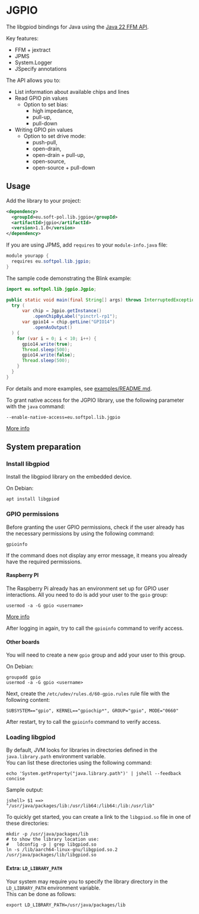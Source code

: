 # JGPIO

The libgpiod bindings for Java using
the [Java 22 FFM API](https://docs.oracle.com/en/java/javase/22/core/foreign-function-and-memory-api.html).

Key features:

* FFM + jextract
* JPMS
* System.Logger
* JSpecify annotations

The API allows you to:

- List information about available chips and lines
- Read GPIO pin values
    - Option to set bias:
      - high impedance,
      - pull-up,
      - pull-down
- Writing GPIO pin values
    - Option to set drive mode:
      - push-pull,
      - open-drain,
      - open-drain + pull-up,
      - open-source,
      - open-source + pull-down

## Usage

Add the library to your project:

```xml
<dependency>
  <groupId>eu.soft-pol.lib.jgpio</groupId>
  <artifactId>jgpio</artifactId>
  <version>1.1.0</version>
</dependency>
```

If you are using JPMS, add `requires` to your `module-info.java` file:

```java
module yourapp {
  requires eu.softpol.lib.jgpio;
}
```

The sample code demonstrating the Blink example:

```java
import eu.softpol.lib.jgpio.Jgpio;

public static void main(final String[] args) throws InterruptedException {
  try (
      var chip = Jgpio.getInstance()
          .openChipByLabel("pinctrl-rp1");
      var gpio14 = chip.getLine("GPIO14")
          .openAsOutput()
  ) {
    for (var i = 0; i < 10; i++) {
      gpio14.write(true);
      Thread.sleep(500);
      gpio14.write(false);
      Thread.sleep(500);
    }
  }
}
```

For details and more examples, see [examples/README.md](examples/README.md).

To grant native access for the JGPIO library, use the following parameter with the `java` command:

```
--enable-native-access=eu.softpol.lib.jgpio
```

[More info](https://openjdk.org/jeps/472#Enabling-native-access)

## System preparation

### Install libgpiod

Install the libgpiod library on the embedded device.

On Debian:

```shell
apt install libgpiod
```

### GPIO permissions

Before granting the user GPIO permissions, check if the user already has the necessary permissions
by using the following command:

```shell
gpioinfo
```

If the command does not display any error message, it means you already have the required
permissions.

#### Raspberry PI

The Raspberry Pi already has an environment set up for GPIO user interactions.
All you need to do is add your user to the `gpio` group:

```shell
usermod -a -G gpio <username>
```

[More info](https://www.raspberrypi.com/documentation/computers/raspberry-pi.html#permissions)

After logging in again, try to call the `gpioinfo` command to verify access.

#### Other boards

You will need to create a new `gpio` group and add your user to this group.

On Debian:

```shell
groupadd gpio
usermod -a -G gpio <username>
```

Next, create the `/etc/udev/rules.d/60-gpio.rules` rule file with the following content:

```
SUBSYSTEM=="gpio", KERNEL=="gpiochip*", GROUP="gpio", MODE="0660"
```

After restart, try to call the `gpioinfo` command to verify access.

### Loading libgpiod

By default, JVM looks for libraries in directories defined in the `java.library.path` environment
variable.  
You can list these directories using the following command:

```shell
echo 'System.getProperty("java.library.path")' | jshell --feedback concise
```

Sample output:

```
jshell> $1 ==> "/usr/java/packages/lib:/usr/lib64:/lib64:/lib:/usr/lib"
```

To quickly get started, you can create a link to the `libgpiod.so` file in one of these directories:

```shell
mkdir -p /usr/java/packages/lib
# to show the library location use:
#   ldconfig -p | grep libgpiod.so
ln -s /lib/aarch64-linux-gnu/libgpiod.so.2 /usr/java/packages/lib/libgpiod.so
```

#### Extra: `LD_LIBRARY_PATH`

Your system may require you to specify the library directory in the `LD_LIBRARY_PATH` environment
variable.  
This can be done as follows:

```shell
export LD_LIBRARY_PATH=/usr/java/packages/lib
```
